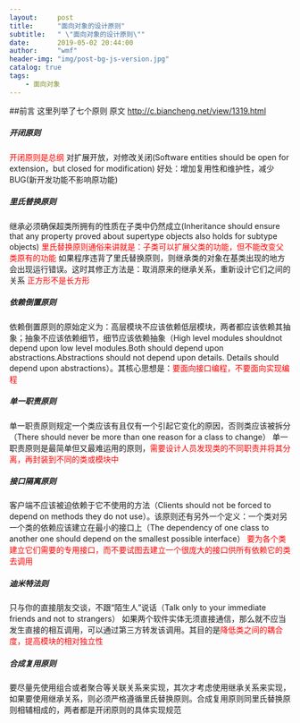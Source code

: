 ```yaml
---
layout:     post
title:      "面向对象的设计原则"
subtitle:   " \"面向对象的设计原则\""
date:       2019-05-02 20:44:00
author:     "wmf"
header-img: "img/post-bg-js-version.jpg"
catalog: true
tags:
    - 面向对象
---
```

##前言
这里列举了七个原则
原文
http://c.biancheng.net/view/1319.html
##### 开闭原则
<font color="red">开闭原则是总纲</font>
对扩展开放，对修改关闭(Software entities should be open for extension，but closed for modification)
好处：增加复用性和维护性，减少BUG(新开发功能不影响原功能)
##### 里氏替换原则
继承必须确保超类所拥有的性质在子类中仍然成立(Inheritance should ensure that any property proved about supertype objects also holds for subtype objects)
<font color="red">里氏替换原则通俗来讲就是：子类可以扩展父类的功能，但不能改变父类原有的功能</font>
如果程序违背了里氏替换原则，则继承类的对象在基类出现的地方会出现运行错误。这时其修正方法是：取消原来的继承关系，重新设计它们之间的关系
<font color="red">正方形不是长方形</font>
##### 依赖倒置原则
依赖倒置原则的原始定义为：高层模块不应该依赖低层模块，两者都应该依赖其抽象；抽象不应该依赖细节，细节应该依赖抽象（High level modules shouldnot depend upon low level modules.Both should depend upon abstractions.Abstractions should not depend upon details. Details should depend upon abstractions）。其核心思想是：<font color="red">要面向接口编程，不要面向实现编程</font>
##### 单一职责原则
单一职责原则规定一个类应该有且仅有一个引起它变化的原因，否则类应该被拆分（There should never be more than one reason for a class to change）
单一职责原则是最简单但又最难运用的原则，<font color="red">需要设计人员发现类的不同职责并将其分离，再封装到不同的类或模块中</font>
##### 接口隔离原则
客户端不应该被迫依赖于它不使用的方法（Clients should not be forced to depend on methods they do not use）。该原则还有另外一个定义：一个类对另一个类的依赖应该建立在最小的接口上（The dependency of one class to another one should depend on the smallest possible interface）
<font color="red">要为各个类建立它们需要的专用接口，而不要试图去建立一个很庞大的接口供所有依赖它的类去调用</font>
##### 迪米特法则
只与你的直接朋友交谈，不跟“陌生人”说话（Talk only to your immediate friends and not to strangers）
如果两个软件实体无须直接通信，那么就不应当发生直接的相互调用，可以通过第三方转发该调用。其目的是<font color="red">降低类之间的耦合度，提高模块的相对独立性</font>
##### 合成复用原则
要尽量先使用组合或者聚合等关联关系来实现，其次才考虑使用继承关系来实现，如果要使用继承关系，则必须严格遵循里氏替换原则。合成复用原则同里氏替换原则相辅相成的，两者都是开闭原则的具体实现规范



